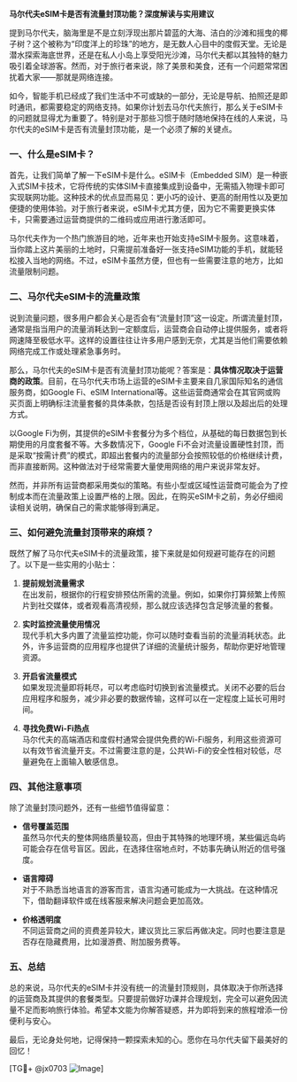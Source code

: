 **马尔代夫eSIM卡是否有流量封顶功能？深度解读与实用建议**

提到马尔代夫，脑海里是不是立刻浮现出那片碧蓝的大海、洁白的沙滩和摇曳的椰子树？这个被称为“印度洋上的珍珠”的地方，是无数人心目中的度假天堂。无论是潜水探索海底世界，还是在私人小岛上享受阳光沙滩，马尔代夫都以其独特的魅力吸引着全球游客。然而，对于旅行者来说，除了美景和美食，还有一个问题常常困扰着大家——那就是网络连接。

如今，智能手机已经成了我们生活中不可或缺的一部分，无论是导航、拍照还是即时通讯，都需要稳定的网络支持。如果你计划去马尔代夫旅行，那么关于eSIM卡的问题就显得尤为重要了。特别是对于那些习惯于随时随地保持在线的人来说，马尔代夫的eSIM卡是否有流量封顶功能，是一个必须了解的关键点。

### 一、什么是eSIM卡？

首先，让我们简单了解一下eSIM卡是什么。eSIM卡（Embedded SIM）是一种嵌入式SIM卡技术，它将传统的实体SIM卡直接集成到设备中，无需插入物理卡即可实现联网功能。这种技术的优点显而易见：更小巧的设计、更高的耐用性以及更加便捷的使用体验。对于旅行者来说，eSIM卡尤其方便，因为它不需要更换实体卡，只需要通过运营商提供的二维码或应用进行激活即可。

马尔代夫作为一个热门旅游目的地，近年来也开始支持eSIM卡服务。这意味着，当你踏上这片美丽的土地时，只需提前准备好一张支持eSIM功能的手机，就能轻松接入当地的网络。不过，eSIM卡虽然方便，但也有一些需要注意的地方，比如流量限制问题。

### 二、马尔代夫eSIM卡的流量政策

说到流量问题，很多用户都会关心是否会有“流量封顶”这一设定。所谓流量封顶，通常是指当用户的流量消耗达到一定额度后，运营商会自动停止提供服务，或者将网速降至极低水平。这样的设置往往让许多用户感到无奈，尤其是当他们需要依赖网络完成工作或处理紧急事务时。

那么，马尔代夫的eSIM卡是否有流量封顶功能呢？答案是：**具体情况取决于运营商的政策**。目前，在马尔代夫市场上运营的eSIM卡主要来自几家国际知名的通信服务商，如Google Fi、eSIM International等。这些运营商通常会在其官网或购买页面上明确标注流量套餐的具体条款，包括是否设有封顶上限以及超出后的处理方式。

以Google Fi为例，其提供的eSIM卡套餐分为多个档位，从基础的每日数据包到长期使用的月度套餐不等。大多数情况下，Google Fi不会对流量设置硬性封顶，而是采取“按需计费”的模式，即超出套餐内的流量部分会按照较低的价格继续计费，而非直接断网。这种做法对于经常需要大量使用网络的用户来说非常友好。

然而，并非所有运营商都采用类似的策略。有些小型或区域性运营商可能会为了控制成本而在流量政策上设置严格的上限。因此，在购买eSIM卡之前，务必仔细阅读相关说明，确保自己的需求能够得到满足。

### 三、如何避免流量封顶带来的麻烦？

既然了解了马尔代夫eSIM卡的流量政策，接下来就是如何规避可能存在的问题了。以下是一些实用的小贴士：

1. **提前规划流量需求**  
   在出发前，根据你的行程安排预估所需的流量。例如，如果你打算频繁上传照片到社交媒体，或者观看高清视频，那么就应该选择包含足够流量的套餐。

2. **实时监控流量使用情况**  
   现代手机大多内置了流量监控功能，你可以随时查看当前的流量消耗状态。此外，许多运营商的应用程序也提供了详细的流量统计服务，帮助你更好地管理资源。

3. **开启省流量模式**  
   如果发现流量即将耗尽，可以考虑临时切换到省流量模式。关闭不必要的后台应用程序和服务，减少非必要的数据传输，这样可以在一定程度上延长可用时间。

4. **寻找免费Wi-Fi热点**  
   马尔代夫的高端酒店和度假村通常会提供免费的Wi-Fi服务，利用这些资源可以有效节省流量开支。不过需要注意的是，公共Wi-Fi的安全性相对较低，尽量避免在上面输入敏感信息。

### 四、其他注意事项

除了流量封顶问题外，还有一些细节值得留意：

- **信号覆盖范围**  
  虽然马尔代夫的整体网络质量较高，但由于其特殊的地理环境，某些偏远岛屿可能会存在信号盲区。因此，在选择住宿地点时，不妨事先确认附近的信号强度。

- **语言障碍**  
  对于不熟悉当地语言的游客而言，语言沟通可能成为一大挑战。在这种情况下，借助翻译软件或在线客服来解决问题会更加高效。

- **价格透明度**  
  不同运营商之间的资费差异较大，建议货比三家后再做决定。同时也要注意是否存在隐藏费用，比如漫游费、附加服务费等。

### 五、总结

总的来说，马尔代夫的eSIM卡并没有统一的流量封顶规则，具体取决于你所选择的运营商及其提供的套餐类型。只要提前做好功课并合理规划，完全可以避免因流量不足而影响旅行体验。希望本文能为你解答疑惑，并为即将到来的旅程增添一份便利与安心。

最后，无论身处何地，记得保持一颗探索未知的心。愿你在马尔代夫留下最美好的回忆！

[TG💪+ @jx0703 ![Image](https://github.com/user-attachments/assets/dbca1d08-cadb-493c-b0ec-ad6f7a83f270)]